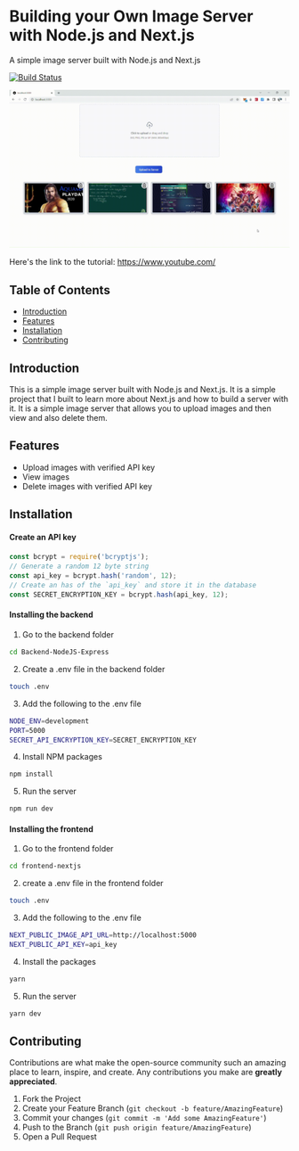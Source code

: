 <!-- Heading  -->
# Building your Own Image Server with Node.js and Next.js

<!-- Subtitle -->
A simple image server built with Node.js and Next.js

<!-- Build passing -->
[![Build Status](https://travis-ci.org/joemccann/dillinger.svg?branch=master)](https://dinakar.co.in)

<!-- Gif -->
![Alt Text](Image-Server-Tutorial.gif)

<!-- Write here's the link to the tutorial -->
Here's the link to the tutorial: https://www.youtube.com/

<!-- Table of Contents -->
## Table of Contents
- [Introduction](#introduction)
- [Features](#features)
- [Installation](#installation)
- [Contributing](#contributing)


<!-- Introduction -->
## Introduction
This is a simple image server built with Node.js and Next.js. It is a simple project that I built to learn more about Next.js and how to build a server with it. It is a simple image server that allows you to upload images and then view and also delete them.

<!-- Features -->
## Features
- Upload images with verified API key
- View images
- Delete images with verified API key

<!-- Installation -->
## Installation

#### Create an API key
```javascript
const bcrypt = require('bcryptjs');
// Generate a random 12 byte string
const api_key = bcrypt.hash('random', 12);
// Create an has of the `api_key` and store it in the database
const SECRET_ENCRYPTION_KEY = bcrypt.hash(api_key, 12);
```

#### Installing the backend

1. Go to the backend folder
```sh
cd Backend-NodeJS-Express
```

2. Create a .env file in the backend folder
```sh
touch .env
```

3. Add the following to the .env file
```sh
NODE_ENV=development
PORT=5000
SECRET_API_ENCRYPTION_KEY=SECRET_ENCRYPTION_KEY
```

4. Install NPM packages
```sh
npm install
```
5. Run the server
```sh
npm run dev
```

#### Installing the frontend

1. Go to the frontend folder
```sh
cd frontend-nextjs
```
2. create a .env file in the frontend folder
```sh
touch .env
```
3. Add the following to the .env file
```sh
NEXT_PUBLIC_IMAGE_API_URL=http://localhost:5000
NEXT_PUBLIC_API_KEY=api_key
```

4. Install the packages
```sh
yarn
```
5. Run the server
```sh
yarn dev
```


<!-- Contributing -->
## Contributing
Contributions are what make the open-source community such an amazing place to learn, inspire, and create. Any contributions you make are **greatly appreciated**.

1. Fork the Project
2. Create your Feature Branch (`git checkout -b feature/AmazingFeature`)
3. Commit your changes (`git commit -m 'Add some AmazingFeature'`)
4. Push to the Branch (`git push origin feature/AmazingFeature`)
5. Open a Pull Request

